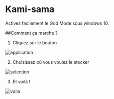 # Kami-sama
Activez facilement le God Mode sous windows 10.

##Comment ça marche ?
1) Cliquez sur le bouton

![application](http://puu.sh/jnDrO/6d626900c6.png)

2) Choisissez où vous voulez le stocker

![selection](http://puu.sh/jnDFd/8f00452937.png)

3) Et voilà !

![voila](http://puu.sh/jnDRt/c7c8aa79dd.jpg)
